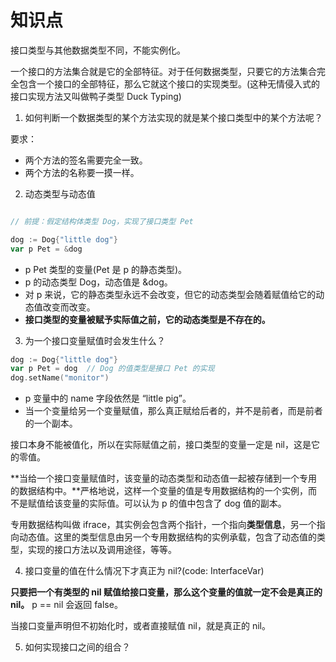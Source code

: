 # 知识点

接口类型与其他数据类型不同，不能实例化。

一个接口的方法集合就是它的全部特征。对于任何数据类型，只要它的方法集合完全包含一个接口的全部特征，那么它就这个接口的实现类型。(这种无情侵入式的接口实现方法又叫做鸭子类型 Duck Typing)

1. 如何判断一个数据类型的某个方法实现的就是某个接口类型中的某个方法呢？

要求：
- 两个方法的签名需要完全一致。
- 两个方法的名称要一摸一样。

2. 动态类型与动态值

```go

// 前提：假定结构体类型 Dog，实现了接口类型 Pet

dog := Dog{"little dog"}
var p Pet = &dog
```
- p Pet 类型的变量(Pet 是 p 的静态类型)。
- p 的动态类型 Dog，动态值是 &dog。
- 对 p 来说，它的静态类型永远不会改变，但它的动态类型会随着赋值给它的动态值改变而改变。
- **接口类型的变量被赋予实际值之前，它的动态类型是不存在的。**

3. 为一个接口变量赋值时会发生什么？

```go
dog := Dog{"little dog"}
var p Pet = dog  // Dog 的值类型是接口 Pet 的实现
dog.setName("monitor")
```
- p 变量中的 name 字段依然是 “little pig”。
- 当一个变量给另一个变量赋值，那么真正赋给后者的，并不是前者，而是前者的一个副本。

接口本身不能被值化，所以在实际赋值之前，接口类型的变量一定是 nil，这是它的零值。

**当给一个接口变量赋值时，该变量的动态类型和动态值一起被存储到一个专用的数据结构中。**严格地说，这样一个变量的值是专用数据结构的一个实例，而不是赋值给该变量的实际值。可以认为 p 的值中包含了 dog 值的副本。

专用数据结构叫做 ifrace，其实例会包含两个指针，一个指向**类型信息**，另一个指向动态值。这里的类型信息由另一个专用数据结构的实例承载，包含了动态值的类型，实现的接口方法以及调用途径，等等。

4. 接口变量的值在什么情况下才真正为 nil?(code: InterfaceVar)

**只要把一个有类型的 nil 赋值给接口变量，那么这个变量的值就一定不会是真正的 nil。** p == nil 会返回 false。

当接口变量声明但不初始化时，或者直接赋值 nil，就是真正的 nil。

5. 如何实现接口之间的组合？

